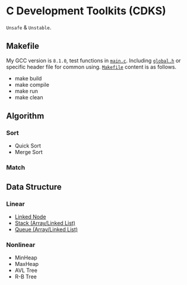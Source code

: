 # C Development Toolkits (CDKS)

`Unsafe` & `Unstable`.

## Makefile

My GCC version is `8.1.0`, test functions in [`main.c`](./main.c). Including [`global.h`](./global.h) or specific header file for common using. [`Makefile`](./Makefile) content is as follows.

- make build
- make compile
- make run
- make clean

## Algorithm

### Sort

- Quick Sort
- Merge Sort

### Match

## Data Structure

### Linear

- [Linked Node](./dataStructure/linear/node.h)
- [Stack (Array/Linked List)](./dataStructure/linear/stack.h)
- [Queue (Array/Linked List)](./dataStructure/linear/queue.h)

### Nonlinear

- MinHeap
- MaxHeap
- AVL Tree
- R-B Tree
